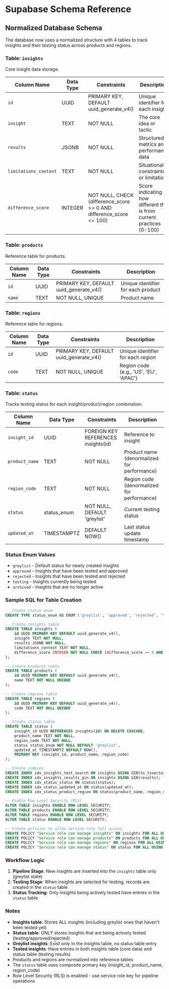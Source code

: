 # Supabase Schema Reference

## Normalized Database Schema

The database now uses a normalized structure with 4 tables to track insights and their testing status across products and regions.

### Table: `insights`

Core insight data storage.

| Column Name | Data Type | Constraints | Description |
|-------------|-----------|-------------|-------------|
| `id` | UUID | PRIMARY KEY, DEFAULT uuid_generate_v4() | Unique identifier for each insight |
| `insight` | TEXT | NOT NULL | The core idea or tactic |
| `results` | JSONB | NOT NULL | Structured metrics and performance data |
| `limitations_context` | TEXT | NOT NULL | Situational constraints or limitations |
| `difference_score` | INTEGER | NOT NULL, CHECK (difference_score >= 0 AND difference_score <= 100) | Score indicating how different this is from current practices (0-100) |

### Table: `products`

Reference table for products.

| Column Name | Data Type | Constraints | Description |
|-------------|-----------|-------------|-------------|
| `id` | UUID | PRIMARY KEY, DEFAULT uuid_generate_v4() | Unique identifier for each product |
| `name` | TEXT | NOT NULL, UNIQUE | Product name |

### Table: `regions`

Reference table for regions.

| Column Name | Data Type | Constraints | Description |
|-------------|-----------|-------------|-------------|
| `id` | UUID | PRIMARY KEY, DEFAULT uuid_generate_v4() | Unique identifier for each region |
| `code` | TEXT | NOT NULL, UNIQUE | Region code (e.g., 'US', 'EU', 'APAC') |

### Table: `status`

Tracks testing status for each insight/product/region combination.

| Column Name | Data Type | Constraints | Description |
|-------------|-----------|-------------|-------------|
| `insight_id` | UUID | FOREIGN KEY REFERENCES insights(id) | Reference to insight |
| `product_name` | TEXT | NOT NULL | Product name (denormalized for performance) |
| `region_code` | TEXT | NOT NULL | Region code (denormalized for performance) |
| `status` | status_enum | NOT NULL, DEFAULT 'greylist' | Current testing status |
| `updated_at` | TIMESTAMPTZ | DEFAULT NOW() | Last status update timestamp |

### Status Enum Values

- `greylist` - Default status for newly created insights
- `approved` - Insights that have been tested and approved
- `rejected` - Insights that have been tested and rejected
- `testing` - Insights currently being tested
- `archived` - Insights that are no longer active

### Sample SQL for Table Creation

```sql
-- Create status enum
CREATE TYPE status_enum AS ENUM ('greylist', 'approved', 'rejected', 'testing', 'archived');

-- Create insights table
CREATE TABLE insights (
    id UUID PRIMARY KEY DEFAULT uuid_generate_v4(),
    insight TEXT NOT NULL,
    results JSONB NOT NULL,
    limitations_context TEXT NOT NULL,
    difference_score INTEGER NOT NULL CHECK (difference_score >= 0 AND difference_score <= 100)
);

-- Create products table
CREATE TABLE products (
    id UUID PRIMARY KEY DEFAULT uuid_generate_v4(),
    name TEXT NOT NULL UNIQUE
);

-- Create regions table
CREATE TABLE regions (
    id UUID PRIMARY KEY DEFAULT uuid_generate_v4(),
    code TEXT NOT NULL UNIQUE
);

-- Create status table
CREATE TABLE status (
    insight_id UUID REFERENCES insights(id) ON DELETE CASCADE,
    product_name TEXT NOT NULL,
    region_code TEXT NOT NULL,
    status status_enum NOT NULL DEFAULT 'greylist',
    updated_at TIMESTAMPTZ DEFAULT NOW(),
    PRIMARY KEY (insight_id, product_name, region_code)
);

-- Create indexes
CREATE INDEX idx_insights_text_search ON insights USING GIN(to_tsvector('english', insight || ' ' || (results->>'metrics') || ' ' || (results->>'context')));
CREATE INDEX idx_insights_results_gin ON insights USING GIN(results);
CREATE INDEX idx_status_status ON status(status);
CREATE INDEX idx_status_updated_at ON status(updated_at);
CREATE INDEX idx_status_product_region ON status(product_name, region_code);

-- Enable Row Level Security (RLS)
ALTER TABLE insights ENABLE ROW LEVEL SECURITY;
ALTER TABLE products ENABLE ROW LEVEL SECURITY;
ALTER TABLE regions ENABLE ROW LEVEL SECURITY;
ALTER TABLE status ENABLE ROW LEVEL SECURITY;

-- Create policies to allow service role full access
CREATE POLICY "Service role can manage insights" ON insights FOR ALL USING (auth.role() = 'service_role');
CREATE POLICY "Service role can manage products" ON products FOR ALL USING (auth.role() = 'service_role');
CREATE POLICY "Service role can manage regions" ON regions FOR ALL USING (auth.role() = 'service_role');
CREATE POLICY "Service role can manage status" ON status FOR ALL USING (auth.role() = 'service_role');
```

### Workflow Logic

1. **Pipeline Stage**: New insights are inserted into the `insights` table only (greylist state)
2. **Testing Stage**: When insights are selected for testing, records are created in the `status` table
3. **Status Tracking**: Only insights being actively tested have entries in the `status` table

### Notes

- **Insights table**: Stores ALL insights (including greylist ones that haven't been tested yet)
- **Status table**: ONLY stores insights that are being actively tested (testing/approved/rejected)
- **Greylist insights**: Exist only in the insights table, no status table entry
- **Tested insights**: Have entries in both insights table (core data) and status table (testing results)
- Products and regions are normalized into reference tables
- The `status` table uses composite primary key (insight_id, product_name, region_code)
- Row Level Security (RLS) is enabled - use service role key for pipeline operations